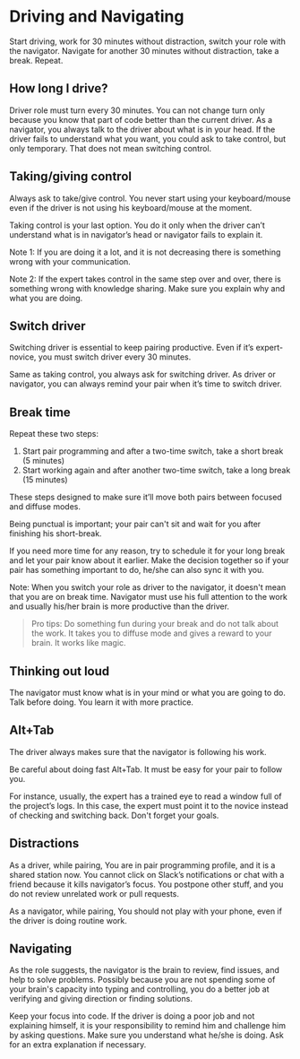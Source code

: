 # Driving and Navigating

Start driving, work for 30 minutes without distraction, switch your role with the navigator. Navigate for another 30 minutes without distraction, take a break. Repeat.

## How long I drive?

Driver role must turn every 30 minutes. You can not change turn only because you know that part of code better than the current driver. As a navigator, you always talk to the driver about what is in your head. If the driver fails to understand what you want, you could ask to take control, but only temporary. That does not mean switching control.

## Taking/giving control

Always ask to take/give control. You never start using your keyboard/mouse even if the driver is not using his keyboard/mouse at the moment.

Taking control is your last option. You do it only when the driver can’t understand what is in navigator’s head or navigator fails to explain it.

Note 1: If you are doing it a lot, and it is not decreasing there is something wrong with your communication.

Note 2: If the expert takes control in the same step over and over, there is something wrong with knowledge sharing. Make sure you explain why and what you are doing.

## Switch driver

Switching driver is essential to keep pairing productive. Even if it’s expert-novice, you must switch driver every 30 minutes.

Same as taking control, you always ask for switching driver. As driver or navigator, you can always remind your pair when it’s time to switch driver.

## Break time

Repeat these two steps:

1.  Start pair programming and after a two-time switch, take a short break (5 minutes)
2.  Start working again and after another two-time switch, take a long break (15 minutes)

These steps designed to make sure it’ll move both pairs between focused and diffuse modes.

Being punctual is important; your pair can't sit and wait for you after finishing his short-break.

If you need more time for any reason, try to schedule it for your long break and let your pair know about it earlier. Make the decision together so if your pair has something important to do, he/she can also sync it with you.

Note: When you switch your role as driver to the navigator, it doesn't mean that you are on break time. Navigator must use his full attention to the work and usually his/her brain is more productive than the driver.

> Pro tips: Do something fun during your break and do not talk about the work. It takes you to diffuse mode and gives a reward to your brain. It works like magic.

## Thinking out loud

The navigator must know what is in your mind or what you are going to do. Talk before doing. You learn it with more practice.

## Alt+Tab

The driver always makes sure that the navigator is following his work.

Be careful about doing fast Alt+Tab. It must be easy for your pair to follow you.

For instance, usually, the expert has a trained eye to read a window full of the project’s logs. In this case, the expert must point it to the novice instead of checking and switching back. Don't forget your goals.

## Distractions

As a driver, while pairing, You are in pair programming profile, and it is a shared station now. You cannot click on Slack’s notifications or chat with a friend because it kills navigator’s focus.
You postpone other stuff, and you do not review unrelated work or pull requests.

As a navigator, while pairing, You should not play with your phone, even if the driver is doing routine work.

## Navigating

As the role suggests, the navigator is the brain to review, find issues, and help to solve problems. Possibly because you are not spending some of your brain's capacity into typing and controlling, you do a better job at verifying and giving direction or finding solutions.

Keep your focus into code. If the driver is doing a poor job and not explaining himself, it is your responsibility to remind him and challenge him by asking questions. Make sure you understand what he/she is doing. Ask for an extra explanation if necessary.

